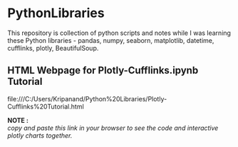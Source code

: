 # PythonLibraries
This repository is collection of python scripts and notes while I was learning these Python libraries - pandas, numpy, seaborn, matplotlib, datetime, cufflinks, plotly, BeautifulSoup.

## HTML Webpage for Plotly-Cufflinks.ipynb Tutorial

file:///C:/Users/Kripanand/Python%20Libraries/Plotly-Cufflinks%20Tutorial.html

**NOTE :** <br />
*copy and paste this link in your browser to see the code and interactive plotly charts together.*
